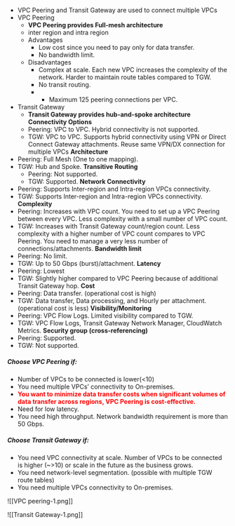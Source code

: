 - VPC Peering and Transit Gateway are used to connect multiple VPCs
- VPC Peering
	- **VPC Peering provides Full-mesh architecture**
	- inter region and intra region
	- Advantages
		- Low cost since you need to pay only for data transfer.
		- No bandwidth limit.
	- Disadvantages
		- Complex at scale. Each new VPC increases the complexity of the network. Harder to maintain route tables compared to TGW.
		- No transit routing.
		- - Maximum 125 peering connections per VPC.
- Transit Gateway
	- **Transit Gateway provides hub-and-spoke architecture**
**Connectivity Options**
	- Peering: VPC to VPC. Hybrid connectivity is not supported.
	- TGW: VPC to VPC. Supports hybrid connectivity using VPN or Direct Connect Gateway attachments. Reuse same VPN/DX connection for multiple VPCs
**Architecture**
- Peering: Full Mesh (One to one mapping).  
 - TGW: Hub and Spoke.
 **Transitive Routing**
	 - Peering: Not supported.
	 - TGW: Supported.
**Network Connectivity**
 - Peering: Supports Inter-region and Intra-region VPCs connectivity.
 - TGW: Supports Inter-region and Intra-region VPCs connectivity.
**Complexity**  
 - Peering: Increases with VPC count. You need to set up a VPC Peering between every VPC. Less complexity with a small number of VPC count.  
 - TGW: Increases with Transit Gateway count/region count. Less complexity with a higher number of VPC count compares to VPC Peering. You need to manage a very less number of connections/attachments.
**Bandwidth limit**
 - Peering: No limit.  
 - TGW: Up to 50 Gbps (burst)/attachment.
**Latency**
 -  Peering: Lowest
 - TGW: Slightly higher compared to VPC Peering because of additional Transit Gateway hop.
**Cost**
 - Peering: Data transfer. (operational cost is high)
 - TGW: Data transfer, Data processing, and Hourly per attachment. (operational cost is less)
**Visibility/Monitoring**
 - Peering: VPC Flow Logs. Limited visibility compared to TGW.
 - TGW: VPC Flow Logs, Transit Gateway Network Manager, CloudWatch Metrics.
**Security group (cross-referencing)**
 - Peering: Supported.
 - TGW: Not supported.
##### Choose **VPC Peering** if:
- Number of VPCs to be connected is lower(<10)
- You need multiple VPCs’ connectivity to On-premises.
- <span style="color:red;"> **You want to minimize data transfer costs when significant volumes of data transfer across regions, VPC Peering is cost-effective.** </span>
-  Need for low latency.
- You need high throughput. Network bandwidth requirement is more than 50 Gbps.
##### Choose **Transit Gateway** if:
- You need VPC connectivity at scale. Number of VPCs to be connected is higher (~>10) or scale in the future as the business grows.
- You need network-level segmentation. (possible with multiple TGW route tables)
-  You need multiple VPCs connectivity to On-premises.

![[VPC peering-1.png]]


![[Transit Gateway-1.png]]
